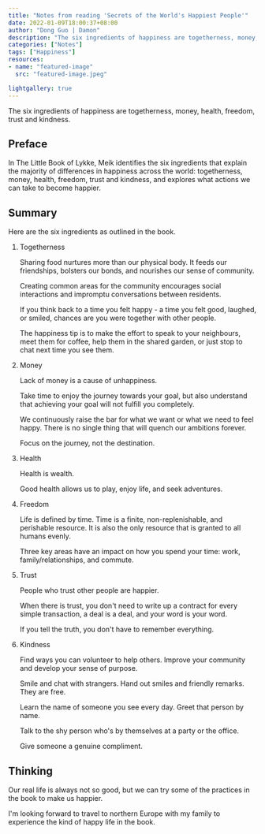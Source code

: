 ```yaml
---
title: "Notes from reading 'Secrets of the World's Happiest People'"
date: 2022-01-09T18:00:37+08:00
author: "Dong Guo | Damon"
description: "The six ingredients of happiness are togetherness, money, health, freedom, trust and kindness."
categories: ["Notes"]
tags: ["Happiness"]
resources:
- name: "featured-image"
  src: "featured-image.jpeg"

lightgallery: true
---
```


The six ingredients of happiness are togetherness, money, health, freedom, trust and kindness.

<!--more-->

## Preface

In The Little Book of Lykke, Meik identifies the six ingredients that explain the majority of differences in happiness across the world: togetherness, money, health, freedom, trust and kindness, and explores what actions we can take to become happier.

## Summary

Here are the six ingredients as outlined in the book.

1. Togetherness

    Sharing food nurtures more than our physical body. It feeds our friendships, bolsters our bonds, and nourishes our sense of community.

    Creating common areas for the community encourages social interactions and impromptu conversations between residents.

    If you think back to a time you felt happy - a time you felt good, laughed, or smiled, chances are you were together with other people.

    The happiness tip is to make the effort to speak to your neighbours, meet them for coffee, help them in the shared garden, or just stop to chat next time you see them.

2. Money

    Lack of money is a cause of unhappiness.

    Take time to enjoy the journey towards your goal, but also understand that achieving your goal will not fulfill you completely.
 
    We continuously raise the bar for what we want or what we need to feel happy. There is no single thing that will quench our ambitions forever.

    Focus on the journey, not the destination. 

3. Health
    
    Health is wealth.

    Good health allows us to play, enjoy life, and seek adventures.

4. Freedom

    Life is defined by time. Time is a finite, non-replenishable, and perishable resource. It is also the only resource that is granted to all humans evenly.

    Three key areas have an impact on how you spend your time: work, family/relationships, and commute.

5. Trust
    
    People who trust other people are happier.

    When there is trust, you don't need to write up a contract for every simple transaction, a deal is a deal, and your word is your word.

    If you tell the truth, you don't have to remember everything.

6. Kindness
   
    Find ways you can volunteer to help others. Improve your community and develop your sense of purpose.

    Smile and chat with strangers. Hand out smiles and friendly remarks. They are free.

    Learn the name of someone you see every day. Greet that person by name.

    Talk to the shy person who's by themselves at a party or the office.
    
    Give someone a genuine compliment. 

## Thinking

Our real life is always not so good, but we can try some of the practices in the book to make us happier. 

I'm looking forward to travel to northern Europe with my family to experience the kind of happy life in the book.
